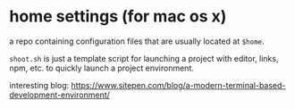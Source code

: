 # home settings (for mac os x)

a repo containing configuration files that are usually located at ```$home```.

```shoot.sh``` is just a template script for launching a project with editor, links, npm, etc. to quickly launch a project environment.

interesting blog: https://www.sitepen.com/blog/a-modern-terminal-based-development-environment/
